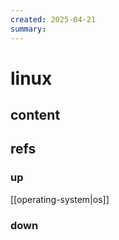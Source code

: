 ```yaml
---
created: 2025-04-21
summary:
---
```


# linux

## content



## refs

### up

[[operating-system|os]]

### down

